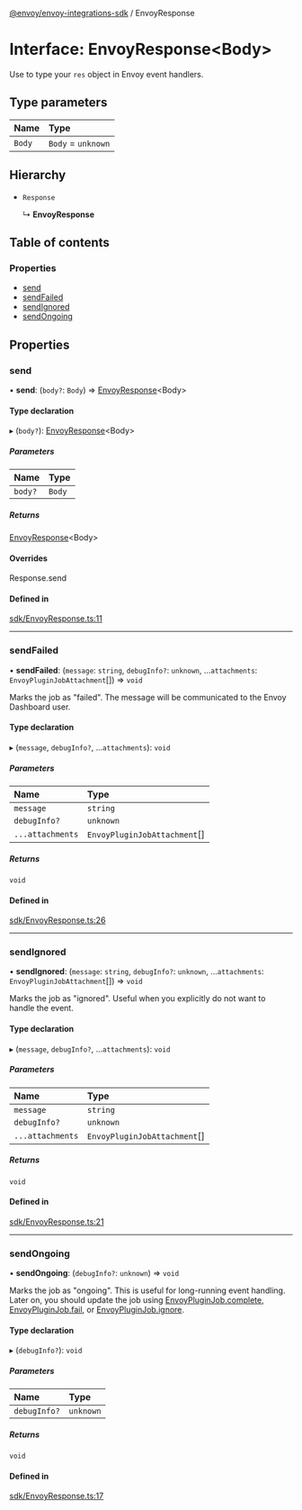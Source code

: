 [@envoy/envoy-integrations-sdk](../README.md) / EnvoyResponse

# Interface: EnvoyResponse<Body\>

Use to type your `res` object in Envoy event handlers.

## Type parameters

| Name | Type |
| :------ | :------ |
| `Body` | `Body` = `unknown` |

## Hierarchy

- `Response`

  ↳ **EnvoyResponse**

## Table of contents

### Properties

- [send](envoyresponse.md#send)
- [sendFailed](envoyresponse.md#sendfailed)
- [sendIgnored](envoyresponse.md#sendignored)
- [sendOngoing](envoyresponse.md#sendongoing)

## Properties

### send

• **send**: (`body?`: `Body`) => [EnvoyResponse](envoyresponse.md)<Body\>

#### Type declaration

▸ (`body?`): [EnvoyResponse](envoyresponse.md)<Body\>

##### Parameters

| Name | Type |
| :------ | :------ |
| `body?` | `Body` |

##### Returns

[EnvoyResponse](envoyresponse.md)<Body\>

#### Overrides

Response.send

#### Defined in

[sdk/EnvoyResponse.ts:11](https://github.com/envoy/envoy-integrations-sdk-nodejs/blob/c0e2fd5/src/sdk/EnvoyResponse.ts#L11)

___

### sendFailed

• **sendFailed**: (`message`: `string`, `debugInfo?`: `unknown`, ...`attachments`: `EnvoyPluginJobAttachment`[]) => `void`

Marks the job as "failed". The message will be communicated to the Envoy Dashboard user.

#### Type declaration

▸ (`message`, `debugInfo?`, ...`attachments`): `void`

##### Parameters

| Name | Type |
| :------ | :------ |
| `message` | `string` |
| `debugInfo?` | `unknown` |
| `...attachments` | `EnvoyPluginJobAttachment`[] |

##### Returns

`void`

#### Defined in

[sdk/EnvoyResponse.ts:26](https://github.com/envoy/envoy-integrations-sdk-nodejs/blob/c0e2fd5/src/sdk/EnvoyResponse.ts#L26)

___

### sendIgnored

• **sendIgnored**: (`message`: `string`, `debugInfo?`: `unknown`, ...`attachments`: `EnvoyPluginJobAttachment`[]) => `void`

Marks the job as "ignored". Useful when you explicitly do not want to handle the event.

#### Type declaration

▸ (`message`, `debugInfo?`, ...`attachments`): `void`

##### Parameters

| Name | Type |
| :------ | :------ |
| `message` | `string` |
| `debugInfo?` | `unknown` |
| `...attachments` | `EnvoyPluginJobAttachment`[] |

##### Returns

`void`

#### Defined in

[sdk/EnvoyResponse.ts:21](https://github.com/envoy/envoy-integrations-sdk-nodejs/blob/c0e2fd5/src/sdk/EnvoyResponse.ts#L21)

___

### sendOngoing

• **sendOngoing**: (`debugInfo?`: `unknown`) => `void`

Marks the job as "ongoing". This is useful for long-running event handling.
Later on, you should update the job using
[EnvoyPluginJob.complete](../classes/envoypluginjob.md#complete), [EnvoyPluginJob.fail](../classes/envoypluginjob.md#fail), or [EnvoyPluginJob.ignore](../classes/envoypluginjob.md#ignore).

#### Type declaration

▸ (`debugInfo?`): `void`

##### Parameters

| Name | Type |
| :------ | :------ |
| `debugInfo?` | `unknown` |

##### Returns

`void`

#### Defined in

[sdk/EnvoyResponse.ts:17](https://github.com/envoy/envoy-integrations-sdk-nodejs/blob/c0e2fd5/src/sdk/EnvoyResponse.ts#L17)
